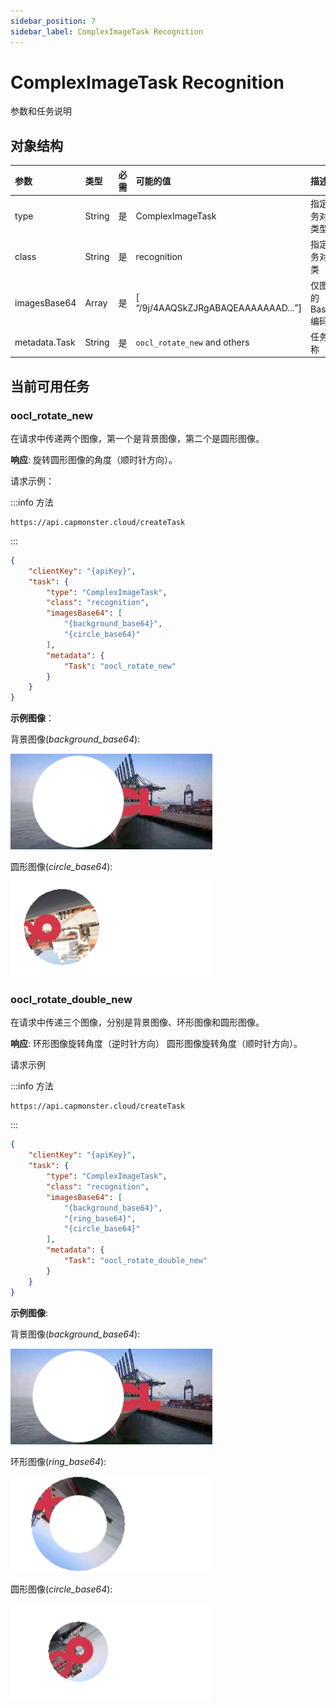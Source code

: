 ```yaml
---
sidebar_position: 7
sidebar_label: ComplexImageTask Recognition
---
```


# ComplexImageTask Recognition

参数和任务说明

## **对象结构**

|**参数**|**类型**|**必需**|**可能的值**|**描述**|
| :- | :- | :- | :- | :- |
|type|String|是|ComplexImageTask|指定任务对象类型|
|class|String|是|recognition|指定任务对象类|
|imagesBase64|Array|是|[ “/9j/4AAQSkZJRgABAQEAAAAAAAD…”]|仅图像的Base64编码|
|metadata.Task|String|是|`oocl_rotate_new` and others|任务名称|

## **当前可用任务**

### **oocl_rotate_new**

在请求中传递两个图像，第一个是背景图像，第二个是圆形图像。

**响应**: 旋转圆形图像的角度（顺时针方向）。

请求示例：

:::info 方法
```http
https://api.capmonster.cloud/createTask
```
:::
```json
{
    "clientKey": "{apiKey}",
    "task": {
        "type": "ComplexImageTask",
        "class": "recognition",
        "imagesBase64": [
            "{background_base64}",
            "{circle_base64}"
        ],
        "metadata": {
            "Task": "oocl_rotate_new"
        }
    }
}
```

**示例图像**：

背景图像(*background_base64*):

![](ex1.png)

圆形图像(*circle_base64*):

![](ex2.png)


### **oocl_rotate_double_new**

在请求中传递三个图像，分别是背景图像、环形图像和圆形图像。

**响应**: 环形图像旋转角度（逆时针方向）
圆形图像旋转角度（顺时针方向）。

请求示例

:::info 方法
```http
https://api.capmonster.cloud/createTask
```
:::
```json
{
    "clientKey": "{apiKey}",
    "task": {
        "type": "ComplexImageTask",
        "class": "recognition",
        "imagesBase64": [
            "{background_base64}",
            "{ring_base64}",
            "{circle_base64}"
        ],
        "metadata": {
            "Task": "oocl_rotate_double_new"
        }
    }
}
```

**示例图像**:

背景图像(*background_base64*):

![](ex3.png)

环形图像(*ring_base64*):

![](ex4.png)

圆形图像(*circle_base64*):

![](ex5.png)